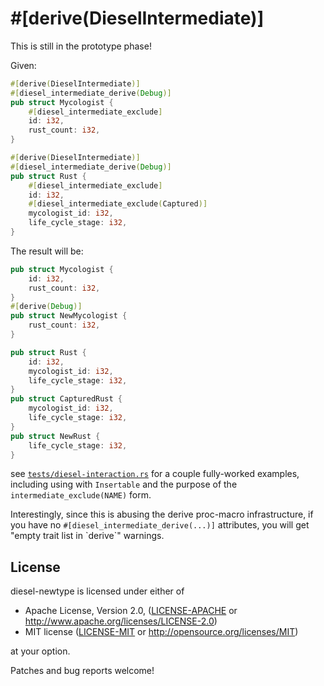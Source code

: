 # #[derive(DieselIntermediate)]

This is still in the prototype phase!

Given:

```rust
#[derive(DieselIntermediate)]
#[diesel_intermediate_derive(Debug)]
pub struct Mycologist {
    #[diesel_intermediate_exclude]
    id: i32,
    rust_count: i32,
}

#[derive(DieselIntermediate)]
#[diesel_intermediate_derive(Debug)]
pub struct Rust {
    #[diesel_intermediate_exclude]
    id: i32,
    #[diesel_intermediate_exclude(Captured)]
    mycologist_id: i32,
    life_cycle_stage: i32,
}
```

The result will be:

```rust
pub struct Mycologist {
    id: i32,
    rust_count: i32,
}
#[derive(Debug)]
pub struct NewMycologist {
    rust_count: i32,
}

pub struct Rust {
    id: i32,
    mycologist_id: i32,
    life_cycle_stage: i32,
}
pub struct CapturedRust {
    mycologist_id: i32,
    life_cycle_stage: i32,
}
pub struct NewRust {
    life_cycle_stage: i32,
}
```

see [`tests/diesel-interaction.rs`](tests/diesel-interaction.rs) for a couple
fully-worked examples, including using with `Insertable` and the purpose of the
`intermediate_exclude(NAME)` form.

Interestingly, since this is abusing the derive proc-macro infrastructure, if
you have no `#[diesel_intermediate_derive(...)]` attributes, you will get
"empty trait list in \`derive\`" warnings.

## License

diesel-newtype is licensed under either of

 * Apache License, Version 2.0, ([LICENSE-APACHE](LICENSE-APACHE) or
   http://www.apache.org/licenses/LICENSE-2.0)
 * MIT license ([LICENSE-MIT](LICENSE-MIT) or
   http://opensource.org/licenses/MIT)

at your option.

Patches and bug reports welcome!

